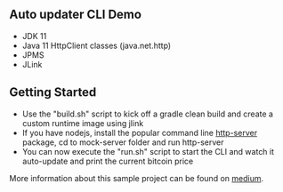 ## Auto updater CLI Demo

* JDK 11
* Java 11 HttpClient classes (java.net.http)
* JPMS
* JLink

## Getting Started

* Use the "build.sh" script to kick off a gradle clean build and create a custom runtime image using jlink
* If you have nodejs, install the popular command line [http-server](https://github.com/indexzero/http-server) package, cd to mock-server folder and run http-server
* You can now execute the "run.sh" script to start the CLI and watch it auto-update and print the current bitcoin price

More information about this sample project can be found on [medium](https://medium.com/@ud.chandra/auto-updatable-self-contained-cli-with-java-11-765afb545e52). 
